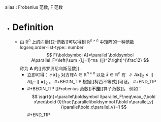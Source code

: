 alias:: Frobenius 范数, F 范数

- # Definition
	- 由 $\mathbb{R}^{n}$ 上的向量[[2-范数]]可以得到 $\mathbb{R}^{n\times n}$ 中矩阵的一种范数
	  logseq.order-list-type:: number
	  $$
	  F(\boldsymbol A)=\parallel \boldsymbol A\parallel_F=\left(\sum_{i,j=1}^na_{ij}^2\right)^{\frac12}
	  $$
	  称为 $\boldsymbol A$ 的[[弗罗贝尼乌斯范数]] .
		- 立即可得：$\left\|\boldsymbol{x}\right\|_2$  对方阵$A\in \mathbb{R}^{n\times n}$ 以及 $\bar{x}\in \mathbb{R}^n$ 有 $\parallel A\boldsymbol{x}\parallel_2\leq\parallel A\parallel_F\cdot\parallel\boldsymbol{x}\parallel_2$ 。
		  #+BEGIN_TIP
		  根据[[柯西不等式]]可证。
		  #+END_TIP
		- #+BEGIN_TIP
		  [[Frobenius 范数]]**不是**[[算子范数]]。
		  例如：
		  $$
		  \sqrt{n}=\parallel\boldsymbol I\parallel_F\neq\max_{\bold x\neq\bold 0}\frac{\parallel\boldsymbol I\bold x\parallel_v}{\parallel\bold x\parallel_v}=1
		  $$
		  #+END_TIP